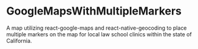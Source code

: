 # GoogleMapsWithMultipleMarkers
A map utilizing react-google-maps and react-native-geocoding to place multiple markers on the map for local law school clinics within the state of California.
